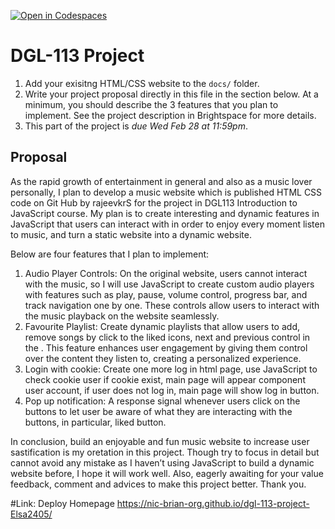 [![Open in Codespaces](https://classroom.github.com/assets/launch-codespace-7f7980b617ed060a017424585567c406b6ee15c891e84e1186181d67ecf80aa0.svg)](https://classroom.github.com/open-in-codespaces?assignment_repo_id=13774628)

# DGL-113 Project

1. Add your exisitng HTML/CSS website to the `docs/` folder.
1. Write your project proposal directly in this file in the
   section below. At a minimum, you should describe the 3 features
   that you plan to implement. See the project description in
   Brightspace for more details.
1. This part of the project is _due Wed Feb 28 at 11:59pm_.

## Proposal

As the rapid growth of entertainment in general and also as a music lover personally, I plan to develop a music website which is published HTML CSS code on Git Hub by rajeevkrS for the project in DGL113 Introduction to JavaScript course. My plan is to create interesting and dynamic features in JavaScript that users can interact with in order to enjoy every moment listen to music, and turn a static website into a dynamic website.

Below are four features that I plan to implement:

1. Audio Player Controls: On the original website, users cannot interact with the music, so I will use JavaScript to create custom audio players with features such as play, pause, volume control, progress bar, and track navigation one by one. These controls allow users to interact with the music playback on the website seamlessly.
2. Favourite Playlist: Create dynamic playlists that allow users to add, remove songs by click to the liked icons, next and previous control in the . This feature enhances user engagement by giving them control over the content they listen to, creating a personalized experience.
3. Login with cookie: Create one more log in html page, use JavaScript to check cookie user if cookie exist, main page will appear component user account, if user does not log in, main page will show log in button.
4. Pop up notification: A response signal whenever users click on the buttons to let user be aware of what they are interacting with the buttons, in particular, liked button.

In conclusion, build an enjoyable and fun music website to increase user sastification is my oretation in this project. Though try to focus in detail but cannot avoid any mistake as I haven’t using JavaScript to build a dynamic website before, I hope it will work well. Also, eagerly awaiting for your value feedback, comment and advices to make this project better. Thank you.

#Link:
Deploy
Homepage
https://nic-brian-org.github.io/dgl-113-project-Elsa2405/
